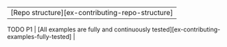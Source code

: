 ||
|--------|
| [Repo structure][ex-contributing-repo-structure] |

<div class="hidden">
TODO P1
| [All examples are fully and continuously tested][ex-contributing-examples-fully-tested] |
</div>
